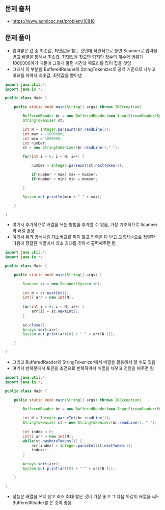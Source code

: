 ## 문제 출처
- https://www.acmicpc.net/problem/10818

## 문제 풀이
- 입력받은 값 중 최솟값, 최댓값을 찾는 것인데 직관적으로 풀면 Scanner로 입력을 받고 배열을 통해서 최솟값, 최댓값을 찾으면 되지만 정수의 개수와 범위가 1000000이기 때문에 그렇게 풀면 시간과 메모리를 많이 잡을 것임
- 그래서 이 부분을 BufferedReader와 StringTokenizer로 공백 기준으로 나누고 비교를 하여서 최솟값, 최댓값을 뽑아냄
```java
import java.util.*;
import java.io.*;

public class Main {

    public static void main(String[] args) throws IOException{

        BufferedReader br = new BufferedReader(new InputStreamReader(System.in));
        StringTokenizer st;

        int N = Integer.parseInt(br.readLine());
        int max = -1000000;
        int min = 1000000;
        int number;
        st = new StringTokenizer(br.readLine()," ");

        for(int i = 0; i < N; i++) {

            number = Integer.parseInt(st.nextToken());

            if(number > max) max = number;
            if(number < min) min = number;

        }

        System.out.println(min + " " + max);

    }

}
```

- 여기서 추가적으로 배열을 쓰는 방법을 추가할 수 있음, 가장 기초적으로 Scanner와 배열 활용
- 여기서 위의 방식처럼 대소비교를 하지 않고 입력을 다 받고 오름차순으로 정렬한 다음에 정렬한 배열에서 최소 최대를 찾아서 출력해주면 됨
```java
import java.util.*;
import java.io.*;

public class Main {

    public static void main(String[] args) {

        Scanner sc = new Scanner(System.in);
        
        int N = sc.nextInt();
        int[] arr = new int[N];
        
        for(int i = 0; i < N; i++) {
            arr[i] = sc.nextInt();
        }
        
        sc.close();
        Arrays.sort(arr);
        System.out.print(arr[0] + " " + arr[N-1]);

    }

}
```

- 그리고 BufferedReader와 StringTokenizer에서 배열을 활용해서 할 수도 있음
- 여기서 반복문에서 토큰을 조건으로 반복하여서 배열을 채우고 정렬을 해주면 됨
```java
import java.util.*;
import java.io.*;

public class Main {

    public static void main(String[] args) throws IOException{

        BufferedReader br = new BufferedReader(new InputStreamReader(System.in));
        
        int N = Integer.parseInt(br.readLine());
        StringTokenizer st = new StringTokenizer(br.readLine(), " ");
        
        int index = 0;
        int[] arr = new int[N];
        while(st.hasMoreTokens()) {
            arr[index] = Integer.parseInt(st.nextToken());
            index++;
        }
        
        Arrays.sort(arr);
        System.out.print(arr[0] + " " + arr[N-1]);

    }

}
```

- 성능은 배열을 쓰지 않고 최소 최대 찾은 것이 가장 좋고 그 다음 똑같이 배열을 써도 BufferedReader를 쓴 것이 좋음

